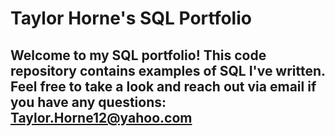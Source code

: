 # Taylor Horne's SQL Portfolio

## Welcome to my SQL portfolio! This code repository contains examples of SQL I've written. Feel free to take a look and reach out via email if you have any questions: Taylor.Horne12@yahoo.com
